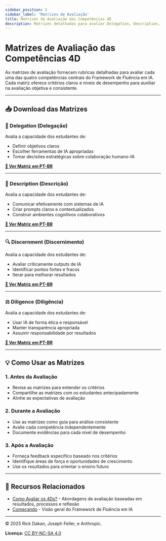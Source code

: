 ```yaml
---
sidebar_position: 2
sidebar_label: 'Matrizes de Avaliação'
title: Matrizes de Avaliação das Competências 4D
description: Matrizes detalhadas para avaliar Delegation, Description, Discernment e Diligence dos estudantes.
---
```


# Matrizes de Avaliação das Competências 4D

As matrizes de avaliação fornecem rubricas detalhadas para avaliar cada uma das quatro competências centrais do Framework de Fluência em IA. Cada matriz oferece critérios claros e níveis de desempenho para auxiliar na avaliação objetiva e consistente.

---

## 📥 Download das Matrizes

### 🎯 Delegation (Delegação)

Avalia a capacidade dos estudantes de:
- Definir objetivos claros
- Escolher ferramentas de IA apropriadas
- Tomar decisões estratégicas sobre colaboração humano-IA

**[📖 Ver Matriz em PT-BR](./matriz-delegation)**

---

### 📝 Description (Descrição)

Avalia a capacidade dos estudantes de:
- Comunicar efetivamente com sistemas de IA
- Criar prompts claros e contextualizados
- Construir ambientes cognitivos colaborativos

**[📖 Ver Matriz em PT-BR](./matriz-description)**

---

### 🔍 Discernment (Discernimento)

Avalia a capacidade dos estudantes de:
- Avaliar criticamente outputs de IA
- Identificar pontos fortes e fracos
- Iterar para melhorar resultados

**[📖 Ver Matriz em PT-BR](./matriz-discernment)**

---

### ⚖️ Diligence (Diligência)

Avalia a capacidade dos estudantes de:
- Usar IA de forma ética e responsável
- Manter transparência apropriada
- Assumir responsabilidade por resultados

**[📖 Ver Matriz em PT-BR](./matriz-diligence)**

---

## 💡 Como Usar as Matrizes

### 1. **Antes da Avaliação**
- Revise as matrizes para entender os critérios
- Compartilhe as matrizes com os estudantes antecipadamente
- Alinhe as expectativas de avaliação

### 2. **Durante a Avaliação**
- Use as matrizes como guia para análise consistente
- Avalie cada competência independentemente
- Documente evidências para cada nível de desempenho

### 3. **Após a Avaliação**
- Forneça feedback específico baseado nos critérios
- Identifique áreas de força e oportunidades de crescimento
- Use os resultados para orientar o ensino futuro

---

## 🔗 Recursos Relacionados

- [Como Avaliar os 4Ds?](./como-avaliar-os-4ds) - Abordagens de avaliação baseadas em resultados, processos e reflexão
- [Começando](../comecando/visao-geral) - Visão geral do Framework de Fluência em IA

---

© 2025 Rick Dakan, Joseph Feller, e Anthropic.

**Licença:** [CC BY-NC-SA 4.0](https://creativecommons.org/licenses/by-nc-sa/4.0/)
